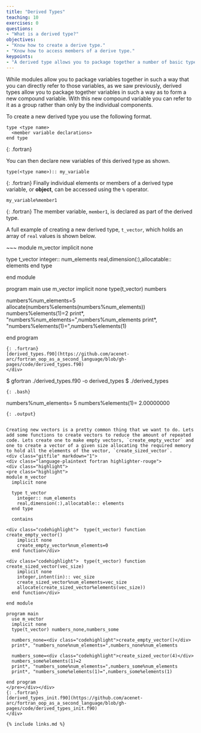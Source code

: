 ```yaml
---
title: "Derived Types"
teaching: 10
exercises: 0
questions:
- "What is a derived type?"
objectives:
- "Know how to create a derive type."
- "Know how to access members of a derive type."
keypoints:
- "A derived type allows you to package together a number of basic types that can then be thought of collectively as one new derived type."
---
```


While modules allow you to package variables together in such a way that you can directly refer to those variables, as we saw previously, derived types allow you to package together variables in such a way as to form a new compound variable. With this new compound variable you can refer to it as a group rather than only by the individual components.

To create a new derived type you use the following format.
~~~
type <type name>
  <member variable declarations>
end type
~~~
{: .fortran}

You can then declare new variables of this derived type as shown.
~~~
type(<type name>):: my_variable
~~~
{: .fortran}
Finally individual elements or members of a derived type variable, or **object**, can be accessed using the `%` operator.
~~~
my_variable%member1
~~~
{: .fortran}
The member variable, `member1`, is declared as part of the derived type.

A full example of creating a new derived type, `t_vector`, which holds an array of `real` values is shown below.

<div class="gitfile" markdown="1">
~~~
module m_vector
  implicit none
  
  type t_vector
    integer:: num_elements
    real,dimension(:),allocatable:: elements
  end type
  
end module

program main
  use m_vector
  implicit none
  type(t_vector) numbers
  
  numbers%num_elements=5
  allocate(numbers%elements(numbers%num_elements))
  numbers%elements(1)=2
  print*, "numbers%num_elements=",numbers%num_elements
  print*, "numbers%elements(1)=",numbers%elements(1)
  
end program
~~~
{: .fortran}
[derived_types.f90](https://github.com/acenet-arc/fortran_oop_as_a_second_language/blob/gh-pages/code/derived_types.f90)
</div>

~~~
$ gfortran ./derived_types.f90 -o derived_types
$ ./derived_types
~~~
{: .bash}

~~~
 numbers%num_elements=           5
 numbers%elements(1)=   2.00000000
~~~
{: .output}


Creating new vectors is a pretty common thing that we want to do. Lets add some functions to create vectors to reduce the amount of repeated code. Lets create one to make empty vectors, `create_empty_vector` and one to create a vector of a given size allocating the required memory to hold all the elements of the vector, `create_sized_vector`.
<div class="gitfile" markdown="1">
<div class="language-plaintext fortran highlighter-rouge">
<div class="highlight">
<pre class="highlight">
module m_vector
  implicit none
  
  type t_vector
    integer:: num_elements
    real,dimension(:),allocatable:: elements
  end type
  
  contains
  
<div class="codehighlight">  type(t_vector) function create_empty_vector()
    implicit none
    create_empty_vector%num_elements=0
  end function</div>
  
<div class="codehighlight">  type(t_vector) function create_sized_vector(vec_size)
    implicit none
    integer,intent(in):: vec_size
    create_sized_vector%num_elements=vec_size
    allocate(create_sized_vector%elements(vec_size))
  end function</div>
  
end module

program main
  use m_vector
  implicit none
  type(t_vector) numbers_none,numbers_some
  
  numbers_none=<div class="codehighlight">create_empty_vector()</div>
  print*, "numbers_none%num_elements=",numbers_none%num_elements
  
  numbers_some=<div class="codehighlight">create_sized_vector(4)</div>
  numbers_some%elements(1)=2
  print*, "numbers_some%num_elements=",numbers_some%num_elements
  print*, "numbers_some%elements(1)=",numbers_some%elements(1)
  
end program
</pre></div></div>
{: .fortran}
[derived_types_init.f90](https://github.com/acenet-arc/fortran_oop_as_a_second_language/blob/gh-pages/code/derived_types_init.f90)
</div>

{% include links.md %}

